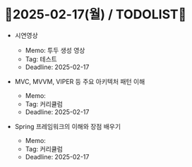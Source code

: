 # 📝2025-02-17(월) / TODOLIST📝
- 시연영상
  - Memo: 투두 생성 영상
  - Tag: 테스트
  - Deadline: 2025-02-17

- MVC, MVVM, VIPER 등 주요 아키텍처 패턴 이해
  - Memo: 
  - Tag: 커리큘럼
  - Deadline: 2025-02-17

- Spring 프레임워크의 이해와 장점 배우기
  - Memo: 
  - Tag: 커리큘럼
  - Deadline: 2025-02-17